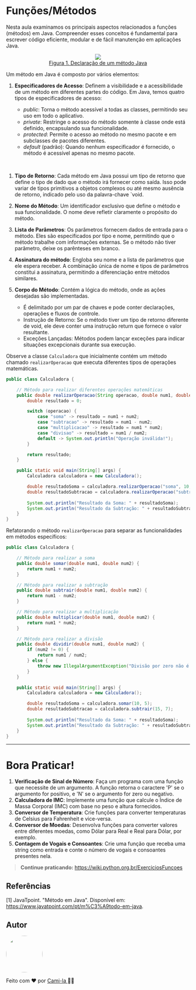 # Funções/Métodos

Nesta aula examinamos os principais aspectos relacionados a funções (métodos) em Java. Compreender esses conceitos é fundamental para escrever código eficiente, modular e de fácil manutenção em aplicações Java.

<p align="center">
<img src="https://static.javatpoint.com/core/images/method-in-java.png" /><br>
<a href="https://www.javatpoint.com/pt/m%C3%A9todo-em-java">Figura 1. Declaração de um método Java</a></p>

Um método em Java é composto por vários elementos:

1. **Especificadores de Acesso**: Definem a visibilidade e a acessibilidade de um método em diferentes partes do código. Em Java, temos quatro tipos de especificadores de acesso:

   - _public_: Torna o método acessível a todas as classes, permitindo seu uso em todo o aplicativo.
   - _private_: Restringe o acesso do método somente à classe onde está definido, encapsulando sua funcionalidade.
   - _protected_: Permite o acesso ao método no mesmo pacote e em subclasses de pacotes diferentes.
   - _default_ (padrão): Quando nenhum especificador é fornecido, o método é acessível apenas no mesmo pacote.

<br>

1. **Tipo de Retorno**: Cada método em Java possui um tipo de retorno que define o tipo de dado que o método irá fornecer como saída. Isso pode variar de tipos primitivos a objetos complexos ou até mesmo ausência de retorno, indicado pelo uso da palavra-chave `void.

2. **Nome do Método**: Um identificador exclusivo que define o método e sua funcionalidade. O nome deve refletir claramente o propósito do método.

3. **Lista de Parâmetros**: Os parâmetros fornecem dados de entrada para o método. Eles são especificados por tipo e nome, permitindo que o método trabalhe com informações externas. Se o método não tiver parâmetro, deixe os parênteses em branco.

4. **Assinatura do método**: Engloba seu nome e a lista de parâmetros que ele espera receber. A combinação única de nome e tipos de parâmetros constitui a assinatura, permitindo a diferenciação entre métodos similares.

5. **Corpo do Método**: Contém a lógica do método, onde as ações desejadas são implementadas. 
   
    - É delimitado por um par de chaves e pode conter declarações, operações e fluxos de controle.
    - Instrução de Retorno: Se o método tiver um tipo de retorno diferente de void, ele deve conter uma instrução return que fornece o valor resultante.
    - Exceções Lançadas: Métodos podem lançar exceções para indicar situações excepcionais durante sua execução.

Observe a classe `Calculadora` que inicialmente contém um método chamado `realizarOperacao` que executa diferentes tipos de operações matemáticas. 

```java
public class Calculadora {

    // Método para realizar diferentes operações matemáticas
    public double realizarOperacao(String operacao, double num1, double num2) {
        double resultado = 0;

        switch (operacao) {
            case "soma" -> resultado = num1 + num2;
            case "subtracao" -> resultado = num1 - num2;
            case "multiplicacao" -> resultado = num1 * num2;
            case "divisao" -> resultado = num1 / num2;
            default -> System.out.println("Operação inválida!");
        }

        return resultado;
    }

    public static void main(String[] args) {
        Calculadora calculadora = new Calculadora();

        double resultadoSoma = calculadora.realizarOperacao("soma", 10, 5);
        double resultadoSubtracao = calculadora.realizarOperacao("subtracao", 15, 7);
        
        System.out.println("Resultado da Soma: " + resultadoSoma);
        System.out.println("Resultado da Subtração: " + resultadoSubtracao);
    }
}
```

Refatorando o método `realizarOperacao` para separar as funcionalidades em métodos específicos:

```java
public class Calculadora {

    // Método para realizar a soma
    public double somar(double num1, double num2) {
        return num1 + num2;
    }

    // Método para realizar a subtração
    public double subtrair(double num1, double num2) {
        return num1 - num2;
    }

    // Método para realizar a multiplicação
    public double multiplicar(double num1, double num2) {
        return num1 * num2;
    }

    // Método para realizar a divisão
    public double dividir(double num1, double num2) {
        if (num2 != 0) {
            return num1 / num2;
        } else {
            throw new IllegalArgumentException("Divisão por zero não é permitida!");
        }
    }

    public static void main(String[] args) {
        Calculadora calculadora = new Calculadora();

        double resultadoSoma = calculadora.somar(10, 5);
        double resultadoSubtracao = calculadora.subtrair(15, 7);
        
        System.out.println("Resultado da Soma: " + resultadoSoma);
        System.out.println("Resultado da Subtração: " + resultadoSubtracao);
    }
}
```

----

# Bora Praticar!

1. **Verificação de Sinal de Número**: Faça um programa com uma função que necessite de um argumento. A função retorna o caractere 'P' se o argumento for positivo, e 'N' se o argumento for zero ou negativo.
2. **Calculadora de IMC**: Implemente uma função que calcule o Índice de Massa Corporal (IMC) com base no peso e altura fornecidos.
3. **Conversor de Temperatura**: Crie funções para converter temperaturas de Celsius para Fahrenheit e vice-versa.
4. **Conversor de Moedas**: Desenvolva funções para converter valores entre diferentes moedas, como Dólar para Real e Real para Dólar, por exemplo.
5. **Contagem de Vogais e Consoantes**: Crie uma função que receba uma string como entrada e conte o número de vogais e consoantes presentes nela.

> **Continue praticando:** https://wiki.python.org.br/ExerciciosFuncoes<br>

## Referências

[1] JavaTpoint. "Método em Java". Disponível em: https://www.javatpoint.com/pt/m%C3%A9todo-em-java.


## Autor

<a href="https://www.linkedin.com/in/cami-la/">
 <img style="border-radius: 50%;" src="https://avatars.githubusercontent.com/u/64323124?v=4" width="100px;" alt=""/></a>
<br>

Feito com ❤️ por <a href="https://www.instagram.com/camimi_la/" title="Instagram">Cami-la </a> 👋🏽 